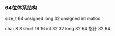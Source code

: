 ### 64位体系结构

size_t  64 unsigned long  32 unsigned int
malloc


char      8    8
short     16   16
int       32   32
long      32   64
指针      32   64
